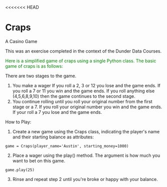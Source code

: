 <<<<<<< HEAD
# Craps
A Casino Game

This was an exercise completed in the context of the Dunder Data Courses.

<span style="color:green">Here is a simplified game of craps using a single Python class. The basic game of craps is as follows:</span> 

There are two stages to the game. 

1. You make a wager
    If you roll a 2, 3 or 12 you lose and the game ends. If you roll a 7 or 11 you win and the game ends.
    If you roll anything else (4,5,6,8,9,10) then the game continues to the second stage.
2. You continue rolling until you roll your original number from the first stage or a 7.
    If you roll your original number you win and the game ends. If your roll a 7 you lose and the game ends.

How to Play:

1. Create a new game using the Craps class, indicating the player's name and their starting balance as attributes:
```
game = Craps(player_name='Austin', starting_money=1000)
```
2. Place a wager using the play() method. The argument is how much you want to bet on this game.
```
game.play(25)
```
3. Rinse and repeat step 2 until you're broke or happy with your balance.